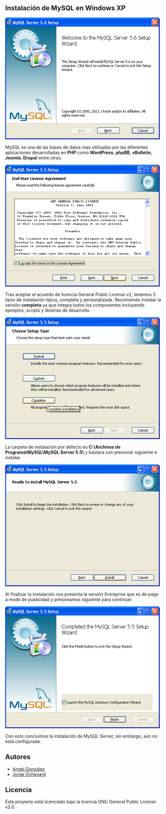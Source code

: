 ## Instalación de MySQL en Windows XP

![Setup Wizard](imagenes/install/0.png)

MySQL es una de las bases de datos mas utilizadas por las diferentes aplicaciones desarrolladas en **PHP** como **WordPress**, **phpBB**, **vBulletin**, **Joomla**, **Drupal** entre otras.

![Licence Agreement](imagenes/install/1.png)

Tras aceptar el acuerdo de licencia General Public License v2, tenemos 3 tipos de instalación típica, completa y personalizada. Recomiendo instalar la versión **completa** ya que integra todos los componentes incluyendo ejemplos, scripts y librerías de desarrollo.

![Setup Type](imagenes/install/2.png)

La carpeta de instalación por defecto es **C:\Archivos de Programa\MySQL\MySQL Server 5.5\\** y bastara con presionar siguiente e instalar.

![Install MySQL Server](imagenes/install/3.0.png)

Al finalizar la instalación nos presenta la versión Entreprise que es de pago a modo de publicidad y presionamos siguiente para continuar.

![Completed Wizard](imagenes/install/4.png)

Con esto concluimos la instalación de MySQL Server, sin embargo, aún no está configurada.

## Autores

* [Angel González](https://github.com/mgrc45)
* [Jorge Oyhenard](http://www.jorgeoyhenard.com/author/elQuique/)

## Licencia

Este proyecto está licenciado bajo la licencia GNU General Public License v2.0.
